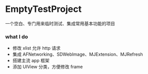# EmptyTestProject
一个空白、专门用来临时测试、集成常用基本功能的项目

### what I do
* 修改 xlist 允许 http 请求
* 集成 AFNetworking、SDWebImage、MJExtension、MJRefresh
* 搭建主流 app 框架
* 添加 UIView 分类，方便修改 frame
